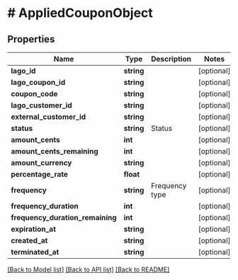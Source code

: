 # # AppliedCouponObject

## Properties

Name | Type | Description | Notes
------------ | ------------- | ------------- | -------------
**lago_id** | **string** |  | [optional]
**lago_coupon_id** | **string** |  | [optional]
**coupon_code** | **string** |  | [optional]
**lago_customer_id** | **string** |  | [optional]
**external_customer_id** | **string** |  | [optional]
**status** | **string** | Status | [optional]
**amount_cents** | **int** |  | [optional]
**amount_cents_remaining** | **int** |  | [optional]
**amount_currency** | **string** |  | [optional]
**percentage_rate** | **float** |  | [optional]
**frequency** | **string** | Frequency type | [optional]
**frequency_duration** | **int** |  | [optional]
**frequency_duration_remaining** | **int** |  | [optional]
**expiration_at** | **string** |  | [optional]
**created_at** | **string** |  | [optional]
**terminated_at** | **string** |  | [optional]

[[Back to Model list]](../../README.md#models) [[Back to API list]](../../README.md#endpoints) [[Back to README]](../../README.md)
